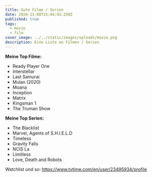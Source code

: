 ```yaml
---
title: Gute Filme / Serien
date: 2020-11-08T15:44:43.250Z
published: true
tags:
  - movie
  - film
cover_image: ../../static/images/uploads/movie.png
description: Eine Liste an Filmen / Serien
---
```

**Meine Top Filme:**

* Ready Player One
* Interstellar
* Last Samurai
* Mulan (2020)
* Moana
* Inception
* Matrix
* Kingsman 1
* The Truman Show

**Meine Top Serien:**

* The Blacklist
* Marvel, Agents of S.H.I.E.L.D
* Timeless
* Gravity Falls
* NCIS La
* Limitless
* Love, Death and Robots

Watchlist und so: <https://www.tvtime.com/en/user/23495934/profile>